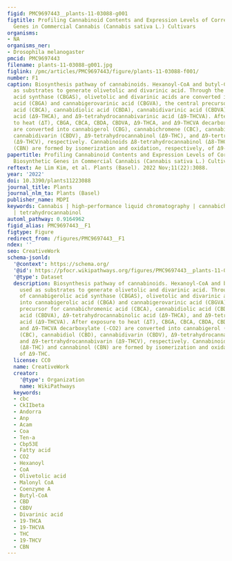 ```yaml
---
figid: PMC9697443__plants-11-03088-g001
figtitle: Profiling Cannabinoid Contents and Expression Levels of Corresponding Biosynthetic
  Genes in Commercial Cannabis (Cannabis sativa L.) Cultivars
organisms:
- NA
organisms_ner:
- Drosophila melanogaster
pmcid: PMC9697443
filename: plants-11-03088-g001.jpg
figlink: /pmc/articles/PMC9697443/figure/plants-11-03088-f001/
number: F1
caption: Biosynthesis pathway of cannabinoids. Hexanoyl-CoA and butyl-CoA are used
  as substrates to generate olivetolic and divarinic acid. Through the action of cannabigerolic
  acid synthase (CBGAS), olivetolic and divarinic acids are converted into cannabigerolic
  acid (CBGA) and cannabigerovarinic acid (CBGVA), the central precursor for cannabichromenic
  acid (CBCA), cannabidiolic acid (CBDA), cannabidivarinic acid (CBDVA), Δ9-tetrahydrocannabinolic
  acid (Δ9-THCA), and Δ9-tetrahydrocannabivarinic acid (Δ9-THCVA). After exposure
  to heat (ΔT), CBGA, CBCA, CBDA, CBDVA, Δ9-THCA, and Δ9-THCVA decarboxylate (-CO2)
  are converted into cannabigerol (CBG), cannabichromene (CBC), cannabidiol (CBD),
  cannabidivarin (CBDV), Δ9-tetrahydrocannabinol (Δ9-THC), and Δ9-tertrahydrocannabivarin
  (Δ9-THCV), respectively. Cannabinoids Δ8-tetrahydrocannabinol (Δ8-THC) and cannabinol
  (CBN) are formed by isomerization and oxidation, respectively, of Δ9-THC.
papertitle: Profiling Cannabinoid Contents and Expression Levels of Corresponding
  Biosynthetic Genes in Commercial Cannabis (Cannabis sativa L.) Cultivars.
reftext: Ae Lim Kim, et al. Plants (Basel). 2022 Nov;11(22):3088.
year: '2022'
doi: 10.3390/plants11223088
journal_title: Plants
journal_nlm_ta: Plants (Basel)
publisher_name: MDPI
keywords: Cannabis | high-performance liquid chromatography | cannabichromene | cannabidiol
  | tetrahydrocannabinol
automl_pathway: 0.9164962
figid_alias: PMC9697443__F1
figtype: Figure
redirect_from: /figures/PMC9697443__F1
ndex: ''
seo: CreativeWork
schema-jsonld:
  '@context': https://schema.org/
  '@id': https://pfocr.wikipathways.org/figures/PMC9697443__plants-11-03088-g001.html
  '@type': Dataset
  description: Biosynthesis pathway of cannabinoids. Hexanoyl-CoA and butyl-CoA are
    used as substrates to generate olivetolic and divarinic acid. Through the action
    of cannabigerolic acid synthase (CBGAS), olivetolic and divarinic acids are converted
    into cannabigerolic acid (CBGA) and cannabigerovarinic acid (CBGVA), the central
    precursor for cannabichromenic acid (CBCA), cannabidiolic acid (CBDA), cannabidivarinic
    acid (CBDVA), Δ9-tetrahydrocannabinolic acid (Δ9-THCA), and Δ9-tetrahydrocannabivarinic
    acid (Δ9-THCVA). After exposure to heat (ΔT), CBGA, CBCA, CBDA, CBDVA, Δ9-THCA,
    and Δ9-THCVA decarboxylate (-CO2) are converted into cannabigerol (CBG), cannabichromene
    (CBC), cannabidiol (CBD), cannabidivarin (CBDV), Δ9-tetrahydrocannabinol (Δ9-THC),
    and Δ9-tertrahydrocannabivarin (Δ9-THCV), respectively. Cannabinoids Δ8-tetrahydrocannabinol
    (Δ8-THC) and cannabinol (CBN) are formed by isomerization and oxidation, respectively,
    of Δ9-THC.
  license: CC0
  name: CreativeWork
  creator:
    '@type': Organization
    name: WikiPathways
  keywords:
  - cbc
  - CkIIbeta
  - Andorra
  - Anp
  - Acam
  - Coa
  - Ten-a
  - Cbp53E
  - Fatty acid
  - CO2
  - Hexanoyl
  - CoA
  - Olivetolic acid
  - Malonyl CoA
  - Coenzyme A
  - Butyl-CoA
  - CBD
  - CBDV
  - Divarinic acid
  - 19-THCA
  - 19-THCVA
  - THC
  - 19-THCV
  - CBN
---
```

